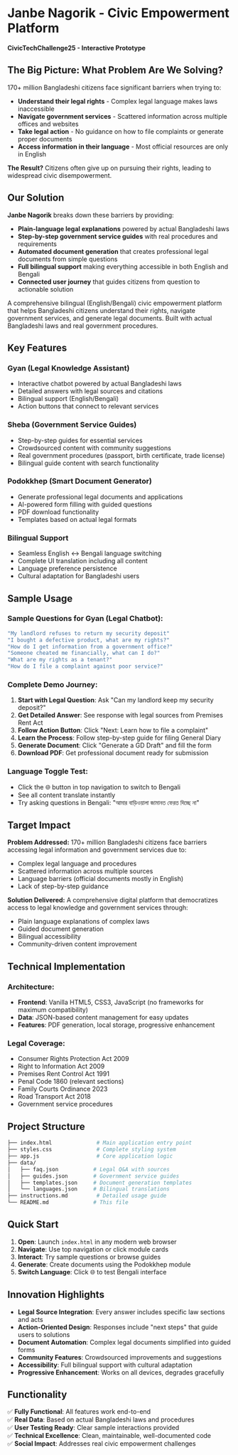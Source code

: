 # Janbe Nagorik - Civic Empowerment Platform

**CivicTechChallenge25 - Interactive Prototype**

## The Big Picture: What Problem Are We Solving?

170+ million Bangladeshi citizens face significant barriers when trying to:

- **Understand their legal rights** - Complex legal language makes laws inaccessible
- **Navigate government services** - Scattered information across multiple offices and websites
- **Take legal action** - No guidance on how to file complaints or generate proper documents
- **Access information in their language** - Most official resources are only in English

**The Result?** Citizens often give up on pursuing their rights, leading to widespread civic disempowerment.

## Our Solution

**Janbe Nagorik** breaks down these barriers by providing:

- **Plain-language legal explanations** powered by actual Bangladeshi laws
- **Step-by-step government service guides** with real procedures and requirements
- **Automated document generation** that creates professional legal documents from simple questions
- **Full bilingual support** making everything accessible in both English and Bengali
- **Connected user journey** that guides citizens from question to actionable solution

A comprehensive bilingual (English/Bengali) civic empowerment platform that helps Bangladeshi citizens understand their rights, navigate government services, and generate legal documents. Built with actual Bangladeshi laws and real government procedures.

## Key Features

### **Gyan (Legal Knowledge Assistant)**

- Interactive chatbot powered by actual Bangladeshi laws
- Detailed answers with legal sources and citations
- Bilingual support (English/Bengali)
- Action buttons that connect to relevant services

### **Sheba (Government Service Guides)**

- Step-by-step guides for essential services
- Crowdsourced content with community suggestions
- Real government procedures (passport, birth certificate, trade license)
- Bilingual guide content with search functionality

### **Podokkhep (Smart Document Generator)**

- Generate professional legal documents and applications
- AI-powered form filling with guided questions
- PDF download functionality
- Templates based on actual legal formats

### **Bilingual Support**

- Seamless English ↔ Bengali language switching
- Complete UI translation including all content
- Language preference persistence
- Cultural adaptation for Bangladeshi users

## **Sample Usage**

### **Sample Questions for Gyan (Legal Chatbot):**

```bash
"My landlord refuses to return my security deposit"
"I bought a defective product, what are my rights?"
"How do I get information from a government office?"
"Someone cheated me financially, what can I do?"
"What are my rights as a tenant?"
"How do I file a complaint against poor service?"
```

### **Complete Demo Journey:**

1. **Start with Legal Question**: Ask "Can my landlord keep my security deposit?"
2. **Get Detailed Answer**: See response with legal sources from Premises Rent Act
3. **Follow Action Button**: Click "Next: Learn how to file a complaint"
4. **Learn the Process**: Follow step-by-step guide for filing General Diary
5. **Generate Document**: Click "Generate a GD Draft" and fill the form
6. **Download PDF**: Get professional document ready for submission

### **Language Toggle Test:**

- Click the 🌐 button in top navigation to switch to Bengali
- See all content translate instantly
- Try asking questions in Bengali: "আমার বাড়িওয়ালা জামানত ফেরত দিচ্ছে না"

## **Target Impact**

**Problem Addressed:** 170+ million Bangladeshi citizens face barriers accessing legal information and government services due to:

- Complex legal language and procedures
- Scattered information across multiple sources  
- Language barriers (official documents mostly in English)
- Lack of step-by-step guidance

**Solution Delivered:** A comprehensive digital platform that democratizes access to legal knowledge and government services through:

- Plain language explanations of complex laws
- Guided document generation
- Bilingual accessibility
- Community-driven content improvement

## **Technical Implementation**

### **Architecture:**

- **Frontend**: Vanilla HTML5, CSS3, JavaScript (no frameworks for maximum compatibility)
- **Data**: JSON-based content management for easy updates
- **Features**: PDF generation, local storage, progressive enhancement

### **Legal Coverage:**

- Consumer Rights Protection Act 2009
- Right to Information Act 2009  
- Premises Rent Control Act 1991
- Penal Code 1860 (relevant sections)
- Family Courts Ordinance 2023
- Road Transport Act 2018
- Government service procedures

## **Project Structure**

```bash
├── index.html              # Main application entry point
├── styles.css              # Complete styling system
├── app.js                  # Core application logic
├── data/
│   ├── faq.json           # Legal Q&A with sources
│   ├── guides.json        # Government service guides  
│   ├── templates.json     # Document generation templates
│   └── languages.json     # Bilingual translations
├── instructions.md         # Detailed usage guide
└── README.md              # This file
```

## **Quick Start**

1. **Open**: Launch `index.html` in any modern web browser
2. **Navigate**: Use top navigation or click module cards
3. **Interact**: Try sample questions or browse guides
4. **Generate**: Create documents using the Podokkhep module
5. **Switch Language**: Click 🌐 to test Bengali interface

## **Innovation Highlights**

- **Legal Source Integration**: Every answer includes specific law sections and acts
- **Action-Oriented Design**: Responses include "next steps" that guide users to solutions
- **Document Automation**: Complex legal documents simplified into guided forms
- **Community Features**: Crowdsourced improvements and suggestions
- **Accessibility**: Full bilingual support with cultural adaptation
- **Progressive Enhancement**: Works on all devices, degrades gracefully

## **Functionality**

✅ **Fully Functional**: All features work end-to-end  
✅ **Real Data**: Based on actual Bangladeshi laws and procedures  
✅ **User Testing Ready**: Clear sample interactions provided  
✅ **Technical Excellence**: Clean, maintainable, well-documented code  
✅ **Social Impact**: Addresses real civic empowerment challenges  
